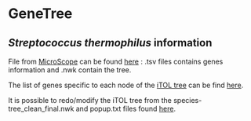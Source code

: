 # GeneTree

## *Streptococcus thermophilus* information

File from [MicroScope](https://mage.genoscope.cns.fr/microscope/home/index.php) can be found [here](https://github.com/gsiekaniec/GeneTree/tree/master/Streptococcus_thermophilus/data) : .tsv files contains genes information and .nwk contain the tree.

The list of genes specific to each node of the [iTOL tree](https://itol.embl.de/tree/131254134671311597925585) can be find [here](https://github.com/gsiekaniec/GeneTree/tree/master/Streptococcus_thermophilus/output/Streptococcus_thermophilus_data).

It is possible to redo/modify the iTOL tree from the species-tree_clean_final.nwk and popup.txt files found [here](https://github.com/gsiekaniec/GeneTree/tree/master/Streptococcus_thermophilus/output).


